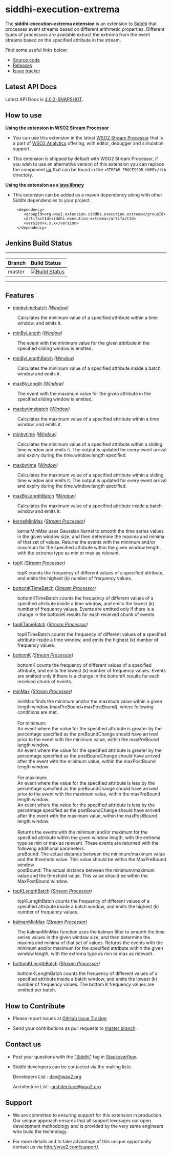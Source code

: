 siddhi-execution-extrema
======================================

The **siddhi-execution-extrema extension** is an extension to <a target="_blank" href="https://wso2.github.io/siddhi">Siddhi</a> that processes event streams based on different arithmetic properties.
Different types of processors are available extract the extrema from the event streams based on the specified attribute in the stream.

Find some useful links below:

* <a target="_blank" href="https://github.com/wso2-extensions/siddhi-execution-extrema">Source code</a>
* <a target="_blank" href="https://github.com/wso2-extensions/siddhi-execution-extrema/releases">Releases</a>
* <a target="_blank" href="https://github.com/wso2-extensions/siddhi-execution-extrema/issues">Issue tracker</a>

## Latest API Docs 

Latest API Docs is <a target="_blank" href="https://wso2-extensions.github.io/siddhi-execution-extrema/api/4.0.2-SNAPSHOT">4.0.2-SNAPSHOT</a>.

## How to use 

**Using the extension in <a target="_blank" href="https://github.com/wso2/product-sp">WSO2 Stream Processor</a>**

* You can use this extension in the latest <a target="_blank" href="https://github.com/wso2/product-sp/releases">WSO2 Stream Processor</a> that is a part of <a target="_blank" href="http://wso2.com/analytics?utm_source=gitanalytics&utm_campaign=gitanalytics_Jul17">WSO2 Analytics</a> offering, with editor, debugger and simulation support. 

* This extension is shipped by default with WSO2 Stream Processor, if you wish to use an alternative version of this extension you can replace the component <a target="_blank" href="https://github.com/wso2-extensions/siddhi-execution-extrema/releases">jar</a> that can be found in the `<STREAM_PROCESSOR_HOME>/lib` directory.

**Using the extension as a <a target="_blank" href="https://wso2.github.io/siddhi/documentation/running-as-a-java-library">java library</a>**

* This extension can be added as a maven dependency along with other Siddhi dependencies to your project.

```
     <dependency>
        <groupId>org.wso2.extension.siddhi.execution.extrema</groupId>
        <artifactId>siddhi-execution-extrema</artifactId>
        <version>x.x.x</version>
     </dependency>
```

## Jenkins Build Status

---

|  Branch | Build Status |
| :------ |:------------ | 
| master  | [![Build Status](https://wso2.org/jenkins/job/siddhi/job/siddhi-execution-extrema/badge/icon)](https://wso2.org/jenkins/job/siddhi/job/siddhi-execution-extrema/) |

---

## Features

* <a target="_blank" href="https://wso2-extensions.github.io/siddhi-execution-extrema/api/4.0.2-SNAPSHOT/#minbytimebatch-window">minbytimebatch</a> *(<a target="_blank" href="https://wso2.github.io/siddhi/documentation/siddhi-4.0/#windows">Window</a>)*<br><div style="padding-left: 1em;"><p>Calculates the minimum value of a specified attribute within a time window, and emits it.</p></div>
* <a target="_blank" href="https://wso2-extensions.github.io/siddhi-execution-extrema/api/4.0.2-SNAPSHOT/#minbylength-window">minByLength</a> *(<a target="_blank" href="https://wso2.github.io/siddhi/documentation/siddhi-4.0/#windows">Window</a>)*<br><div style="padding-left: 1em;"><p>The event with the minimum value for the given attribute in the specified sliding window is emitted.</p></div>
* <a target="_blank" href="https://wso2-extensions.github.io/siddhi-execution-extrema/api/4.0.2-SNAPSHOT/#minbylengthbatch-window">minByLengthBatch</a> *(<a target="_blank" href="https://wso2.github.io/siddhi/documentation/siddhi-4.0/#windows">Window</a>)*<br><div style="padding-left: 1em;"><p>Calculates the minimum value of a specified attribute inside a batch window and emits it.</p></div>
* <a target="_blank" href="https://wso2-extensions.github.io/siddhi-execution-extrema/api/4.0.2-SNAPSHOT/#maxbylength-window">maxByLength</a> *(<a target="_blank" href="https://wso2.github.io/siddhi/documentation/siddhi-4.0/#windows">Window</a>)*<br><div style="padding-left: 1em;"><p>The event with the maximum value for the given attribute in the specified sliding window is emitted.</p></div>
* <a target="_blank" href="https://wso2-extensions.github.io/siddhi-execution-extrema/api/4.0.2-SNAPSHOT/#maxbytimebatch-window">maxbytimebatch</a> *(<a target="_blank" href="https://wso2.github.io/siddhi/documentation/siddhi-4.0/#windows">Window</a>)*<br><div style="padding-left: 1em;"><p>Calculates the maximum value of a specified attribute within a time window, and emits it.</p></div>
* <a target="_blank" href="https://wso2-extensions.github.io/siddhi-execution-extrema/api/4.0.2-SNAPSHOT/#minbytime-window">minbytime</a> *(<a target="_blank" href="https://wso2.github.io/siddhi/documentation/siddhi-4.0/#windows">Window</a>)*<br><div style="padding-left: 1em;"><p>Calculates the minimum value of a specified attribute within a sliding time window and emits it. The output is updated for every event arrival and expiry during the time.window.length specified.</p></div>
* <a target="_blank" href="https://wso2-extensions.github.io/siddhi-execution-extrema/api/4.0.2-SNAPSHOT/#maxbytime-window">maxbytime</a> *(<a target="_blank" href="https://wso2.github.io/siddhi/documentation/siddhi-4.0/#windows">Window</a>)*<br><div style="padding-left: 1em;"><p>Calculates the maximum value of a specified attribute within a sliding time window and emits it. The output is updated for every event arrival and expiry during the time.window.length specified.</p></div>
* <a target="_blank" href="https://wso2-extensions.github.io/siddhi-execution-extrema/api/4.0.2-SNAPSHOT/#maxbylengthbatch-window">maxByLengthBatch</a> *(<a target="_blank" href="https://wso2.github.io/siddhi/documentation/siddhi-4.0/#windows">Window</a>)*<br><div style="padding-left: 1em;"><p>Calculates the maximum value of a specified attribute inside a batch window and emits it.</p></div>
* <a target="_blank" href="https://wso2-extensions.github.io/siddhi-execution-extrema/api/4.0.2-SNAPSHOT/#kernelminmax-stream-processor">kernelMinMax</a> *(<a target="_blank" href="https://wso2.github.io/siddhi/documentation/siddhi-4.0/#stream-processors">Stream Processor</a>)*<br><div style="padding-left: 1em;"><p>kernalMinMax uses Gaussian Kernel to smooth the time series values in the given window size, and then determine the maxima and minima of that set of values. Returns the events with the minimum and/or maximum for the specified attribute within the given window length, with the extrema type as min or max as relevant.</p></div>
* <a target="_blank" href="https://wso2-extensions.github.io/siddhi-execution-extrema/api/4.0.2-SNAPSHOT/#topk-stream-processor">topK</a> *(<a target="_blank" href="https://wso2.github.io/siddhi/documentation/siddhi-4.0/#stream-processors">Stream Processor</a>)*<br><div style="padding-left: 1em;"><p>topK counts the frequency of different values of a specified attribute, and emits the highest (k) number of frequency values.</p></div>
* <a target="_blank" href="https://wso2-extensions.github.io/siddhi-execution-extrema/api/4.0.2-SNAPSHOT/#bottomktimebatch-stream-processor">bottomKTimeBatch</a> *(<a target="_blank" href="https://wso2.github.io/siddhi/documentation/siddhi-4.0/#stream-processors">Stream Processor</a>)*<br><div style="padding-left: 1em;"><p>bottomKTimeBatch counts the frequency of different values of a specified attribute inside a time window, and emits the lowest (k) number of frequency values. Events are emitted only if there is a change in the bottomK results for each received chunk of events.</p></div>
* <a target="_blank" href="https://wso2-extensions.github.io/siddhi-execution-extrema/api/4.0.2-SNAPSHOT/#topktimebatch-stream-processor">topKTimeBatch</a> *(<a target="_blank" href="https://wso2.github.io/siddhi/documentation/siddhi-4.0/#stream-processors">Stream Processor</a>)*<br><div style="padding-left: 1em;"><p>topKTimeBatch counts the frequency of different values of a specified attribute inside a time window, and emits the highest (k) number of frequency values.</p></div>
* <a target="_blank" href="https://wso2-extensions.github.io/siddhi-execution-extrema/api/4.0.2-SNAPSHOT/#bottomk-stream-processor">bottomK</a> *(<a target="_blank" href="https://wso2.github.io/siddhi/documentation/siddhi-4.0/#stream-processors">Stream Processor</a>)*<br><div style="padding-left: 1em;"><p>bottomK counts the frequency of different values of a specified attribute, and emits the lowest (k) number of frequency values. Events are emitted only if there is a change in the bottomK results for each received chunk of events.</p></div>
* <a target="_blank" href="https://wso2-extensions.github.io/siddhi-execution-extrema/api/4.0.2-SNAPSHOT/#minmax-stream-processor">minMax</a> *(<a target="_blank" href="https://wso2.github.io/siddhi/documentation/siddhi-4.0/#stream-processors">Stream Processor</a>)*<br><div style="padding-left: 1em;"><p>minMax finds the minimum and/or the maximum value within a given length window (maxPreBound+maxPostBound), where following conditions are met. <br><br>For minimum: <br>An event where the value for the specified attribute is greater by the percentage specified as the preBoundChange should have arrived prior to the event with the minimum value, within the maxPreBound length window.<br>An event where the value for the specified attribute is greater by the percentage specified as the postBoundChange should have arrived after the event with the minimum value, within the maxPostBound length window.<br><br>For maximum: <br>An event where the value for the specified attribute is less by the percentage specified as the preBoundChange should have arrived prior to the event with the maximum value, within the maxPreBound length window.<br>An event where the value for the specified attribute is less by the percentage specified as the postBoundChange should have arrived after the event with the maximum value, within the maxPostBound length window.<br><br>Returns the events with the minimum and/or maximum for the specified attribute within the given window length, with the extrema type as min or max as relevant. These events are returned with the following additional parameters.<br>preBound: The actual distance between the minimum/maximum value and the threshold value. This value should be within the MaxPreBound window.<br>postBound: The actual distance between the minimum/maximum value and the threshold value. This value should be within the MaxPostBound window.</p></div>
* <a target="_blank" href="https://wso2-extensions.github.io/siddhi-execution-extrema/api/4.0.2-SNAPSHOT/#topklengthbatch-stream-processor">topKLengthBatch</a> *(<a target="_blank" href="https://wso2.github.io/siddhi/documentation/siddhi-4.0/#stream-processors">Stream Processor</a>)*<br><div style="padding-left: 1em;"><p>topKLengthBatch counts the frequency of different values of a specified attribute inside a batch window, and emits the highest (k) number of frequency values.</p></div>
* <a target="_blank" href="https://wso2-extensions.github.io/siddhi-execution-extrema/api/4.0.2-SNAPSHOT/#kalmanminmax-stream-processor">kalmanMinMax</a> *(<a target="_blank" href="https://wso2.github.io/siddhi/documentation/siddhi-4.0/#stream-processors">Stream Processor</a>)*<br><div style="padding-left: 1em;"><p>The kalmanMinMax function uses the kalman filter to smooth the time series values in the given window size, and then determine the maxima and minima of that set of values. Returns the events with the minimum and/or maximum for the specified attribute within the given window length, with the extrema type as min or max as relevant.</p></div>
* <a target="_blank" href="https://wso2-extensions.github.io/siddhi-execution-extrema/api/4.0.2-SNAPSHOT/#bottomklengthbatch-stream-processor">bottomKLengthBatch</a> *(<a target="_blank" href="https://wso2.github.io/siddhi/documentation/siddhi-4.0/#stream-processors">Stream Processor</a>)*<br><div style="padding-left: 1em;"><p>bottomKLengthBatch counts the frequency of different values of a specified attribute inside a batch window, and emits the lowest (k) number of frequency values. The bottom K frequency values are emitted per batch.</p></div>

## How to Contribute
 
  * Please report issues at <a target="_blank" href="https://github.com/wso2-extensions/siddhi-execution-extrema/issues">GitHub Issue Tracker</a>.
  
  * Send your contributions as pull requests to <a target="_blank" href="https://github.com/wso2-extensions/siddhi-execution-extrema/tree/master">master branch</a>. 
 
## Contact us 

 * Post your questions with the <a target="_blank" href="http://stackoverflow.com/search?q=siddhi">"Siddhi"</a> tag in <a target="_blank" href="http://stackoverflow.com/search?q=siddhi">Stackoverflow</a>. 
 
 * Siddhi developers can be contacted via the mailing lists:
 
    Developers List   : [dev@wso2.org](mailto:dev@wso2.org)
    
    Architecture List : [architecture@wso2.org](mailto:architecture@wso2.org)
 
## Support 

* We are committed to ensuring support for this extension in production. Our unique approach ensures that all support leverages our open development methodology and is provided by the very same engineers who build the technology. 

* For more details and to take advantage of this unique opportunity contact us via <a target="_blank" href="http://wso2.com/support?utm_source=gitanalytics&utm_campaign=gitanalytics_Jul17">http://wso2.com/support/</a>. 
